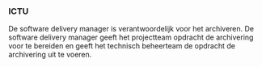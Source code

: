 ### ICTU

De software delivery manager is verantwoordelijk voor het archiveren. De software delivery manager geeft het projectteam opdracht de archivering voor te bereiden en geeft het technisch beheerteam de opdracht de archivering uit te voeren.
